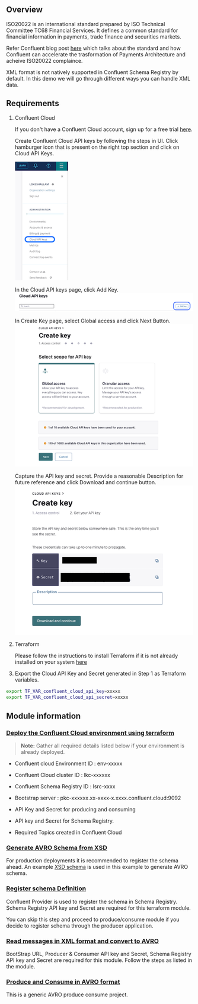 ## Overview

ISO20022 is an international standard prepared by ISO Technical Committee TC68 Financial Services. It defines a common standard for financial information in payments, trade finance and securities markets.


Refer Confluent blog post [here](https://www.confluent.io/blog/payments-architecture-ISO20022-compliance/#b93491df-374c-41ae-ab3a-155c4f458174) which talks about the standard and how Confluent can accelerate the trasformation of Payments Architecture and acheive ISO20022 complaince.


XML format is not natively supported in Confluent Schema Registry by default. In this demo we will go through different ways you can handle XML data. 



## Requirements

1. Confluent Cloud

    If you don't have a Confluent Cloud account, sign up for a free trial [here](https://www.confluent.io/confluent-cloud/tryfree).

    Create Confluent Cloud API keys by following the steps in UI. Click hamburger icon that is present on the right top section and click on Cloud API Keys.

    ![alt text](images/cloud-ui-apikeys.png)


    In the Cloud API keys page, click Add Key.
![alt text](images/cloud-ui-apikey-create.png)

    In Create Key page, select Global access and click Next Button.
    ![alt text](images/cloud-ui-key-access.png)

    Capture the API key and secret. Provide a reasonable Description for future reference and click Download and continue button. 
    ![alt text](images/cloud-ui-apikey-download.png)


2. Terraform 

     Please follow the instructions to install Terraform if it is not already installed on your system [here](https://developer.hashicorp.com/terraform/tutorials)

3. Export the Cloud API Key and Secret generated in Step 1 as Terraform variables.

```sh 
export TF_VAR_confluent_cloud_api_key=xxxxx
export TF_VAR_confluent_cloud_api_secret=xxxxx
```

## Module information


### [Deploy the Confluent Cloud environment using terraform](terraform/DeployClusters/README.md)

> **Note:** Gather all required details listed below if your environment is already deployed.

* Confluent cloud Environment ID : env-xxxxx

* Confluent Cloud cluster ID : lkc-xxxxxx

* Confluent Schema Registry ID : lsrc-xxxx

* Bootstrap server : pkc-xxxxxx.xx-xxxx-x.xxxx.confluent.cloud:9092

* API Key and Secret for producing and consuming

* API key and Secret for Schema Registry.

* Required Topics created in Confluent Cloud 


### [Generate AVRO Schema from XSD](xml-avro-schema-generator/README.md)

For production deployments it is recommended to register the schema ahead. An example [XSD schema](https://www.iso20022.org/message/22296/download) is used in this example to generate AVRO schema.



### [Register schema Definition](terraform/RegisterSchemaDefinition/README.md)

Confluent Provider is used to register the schema in Schema Registry. Schema Registry API key and Secret are required for this terraform module. 

You can skip this step and proceed to produce/consume module if you decide to register schema through the producer application.


### [Read messages in XML format and convert to AVRO](ProduceAndConsume_xml/README.md)

BootStrap URL, Producer & Consumer API key and Secret, Schema Registry API key and Secret are required for this module.
Follow the steps as listed in the module.



### [Produce and Consume in AVRO format](ProduceAndConsume_Avro/README.md)

This is a generic AVRO produce consume project.  


